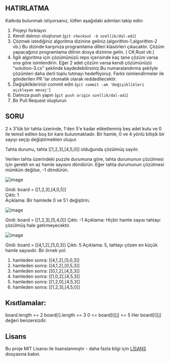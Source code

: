 ## HATIRLATMA

Katkıda bulunmak istiyorsanız, lütfen aşağıdaki adımları takip edin:

1. Projeyi forklayın
2. Kendi dalınızı oluşturun (`git checkout -b ozellik/dal-adi`)
3. Çözmek istediğiniz algoritma dizinine geliniz.(algorithm-1,algorithm-2 vb.) Bu dizinde karşınıza programlama dilleri klasörleri çıkacaktır. Çözüm yapacağınız programlama dilinin dosya dizinine gelin. ( C#,Rust vb.) 
4. İlgili algoritma için çözümünüzü repo içerisinde kaç tane çözüm varsa ona göre isimlendirin. Eğer 2 adet çözüm varsa kendi çözümünüzü "solution-3.cs" şeklinde kaydedebilirsiniz.Bu numaralandırma şekliyle çözümleri daha derli toplu tutmayı hedefliyoruz. Farklı isimlendirmeler ile gönderilen PR 'lar otomatik olarak reddedilecektir.
6. Değişikliklerinizi commit edin (`git commit -am 'Değişiklikleri açıklayan mesaj'`)
7. Dalınıza push yapın (`git push origin ozellik/dal-adi`)
8. Bir Pull Request oluşturun


## SORU 

2 x 3'lük bir tahta üzerinde, 1'den 5'e kadar etiketlenmiş beş adet kutu ve 0 ile temsil edilen boş bir kare bulunmaktadır. Bir hamle, 0 ve 4 yönlü bitişik bir sayıyı seçip değiştirmekten oluşur.

Tahta durumu, tahta [[1,2,3],[4,5,0]] olduğunda çözülmüş sayılır.

Verilen tahta üzerindeki puzzle durumuna göre, tahta durumunun çözülmesi için gerekli en az hamle sayısını döndürün. Eğer tahta durumunun çözülmesi mümkün değilse, -1 döndürün.

![image](https://user-images.githubusercontent.com/33912144/236757486-1de6785a-06a7-4d53-a7cb-3684a55b99b7.png)

Girdi: board = [[1,2,3],[4,0,5]]  <br />
Çıktı: 1  <br />
Açıklama: Bir hamlede 0 ve 5'i değiştirin.

![image](https://user-images.githubusercontent.com/33912144/236757638-1fe80d5a-d079-4c35-a2cb-0b31c292edf6.png)

Girdi: board = [[1,2,3],[5,4,0]]
Çıktı: -1
Açıklama: Hiçbir hamle sayısı tahtayı çözülmüş hale getirmeyecektir.

![image](https://user-images.githubusercontent.com/33912144/236757814-d4944172-e8a2-4e91-b46b-e0cbfd36d06f.png)

Girdi: board = [[4,1,2],[5,0,3]]
Çıktı: 5
Açıklama: 5, tahtayı çözen en küçük hamle sayısıdır.
Bir örnek yol:

1. hamleden sonra: [[4,1,2],[5,0,3]]
2. hamleden sonra: [[4,1,2],[0,5,3]]
3. hamleden sonra: [[0,1,2],[4,5,3]]
4. hamleden sonra: [[1,0,2],[4,5,3]]
5. hamleden sonra: [[1,2,0],[4,5,3]]
6. hamleden sonra: [[1,2,3],[4,5,0]]

## Kısıtlamalar:

board.length == 2
board[i].length == 3
0 <= board[i][j] <= 5
Her board[i][j] değeri benzersizdir.

## Lisans

Bu proje MIT Lisansı ile lisanslanmıştır - daha fazla bilgi için [LİSANS](LİSANS) dosyasına bakın.

